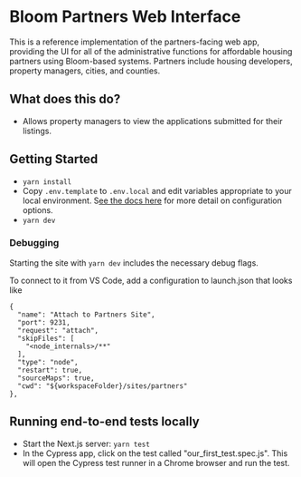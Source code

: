 # Bloom Partners Web Interface

This is a reference implementation of the partners-facing web app, providing the UI for all of the administrative functions for affordable housing partners using Bloom-based systems. Partners include housing developers, property managers, cities, and counties.

## What does this do?

- Allows property managers to view the applications submitted for their listings.

## Getting Started

- `yarn install`
- Copy `.env.template` to `.env.local` and edit variables appropriate to your local environment. S[ee the docs here](https://nextjs.org/docs/basic-features/environment-variables) for more detail on configuration options.
- `yarn dev`

### Debugging

Starting the site with `yarn dev` includes the necessary debug flags.

To connect to it from VS Code, add a configuration to launch.json that looks like

```shell script
{
  "name": "Attach to Partners Site",
  "port": 9231,
  "request": "attach",
  "skipFiles": [
    "<node_internals>/**"
  ],
  "type": "node",
  "restart": true,
  "sourceMaps": true,
  "cwd": "${workspaceFolder}/sites/partners"
},
```

## Running end-to-end tests locally

- Start the Next.js server: `yarn test`
- In the Cypress app, click on the test called "our_first_test.spec.js". This will open the Cypress test runner in a Chrome browser and run the test.
